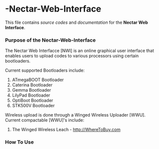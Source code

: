 # -Nectar-Web-Interface
This file contains *source codes* and *documentation* for the **Nectar Web Interface**.


### Purpose of the Nectar-Web-Interface
The Nectar Web Interfacce [NWI] is an online graphical user interface that enables users to upload codes to various processors using certain bootloaders. 

Current supported Bootloaders include:  
1. ATmegaBOOT Bootloader  
2. Caterina Bootloader  
3. Gemma Bootloader  
4. LilyPad Bootloader  
5. OptiBoot Bootloader  
6. STK500V Bootloader  

Wireless upload is done through a Winged Wireless Uploader [WWU].  
Current compactable [WWU]'s include: 

1. The Winged Wireless Leach - http://WhereToBuy.com  


### How To Use
